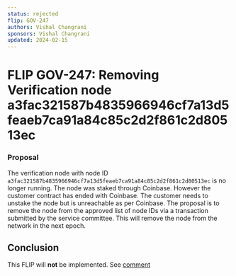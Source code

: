 ```yaml
---
status: rejected
flip: GOV-247
authors: Vishal Changrani
sponsors: Vishal Changrani
updated: 2024-02-15
---
```


# FLIP GOV-247: Removing Verification node a3fac321587b4835966946cf7a13d5feaeb7ca91a84c85c2d2f861c2d80513ec


### Proposal
The verification node with node ID `a3fac321587b4835966946cf7a13d5feaeb7ca91a84c85c2d2f861c2d80513ec` is no longer running.
The node was staked through Coinbase. However the customer contract has ended with Coinbase.
The customer needs to unstake the node but is unreachable as per Coinbase.
The proposal is to remove the node from the approved list of node IDs via a transaction submitted by the service committee.
This will remove the node from the network in the next epoch.

## Conclusion
This FLIP will **not** be implemented. See [comment](https://forum.flow.com/t/flip-gov-247-removing-the-decommissioned-verification-node/5663/3?u=vishal)
